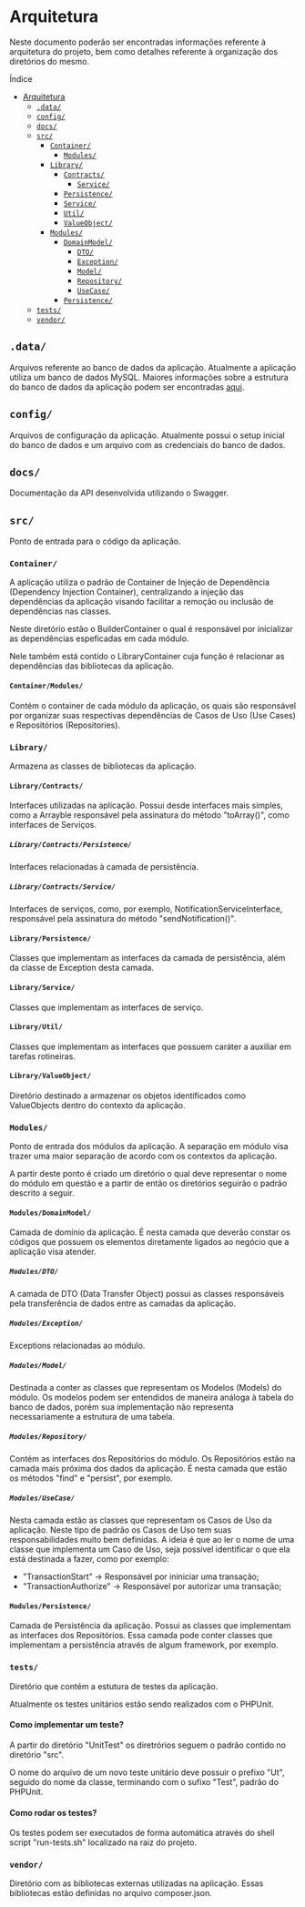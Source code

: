 # Arquitetura

Neste documento poderão ser encontradas informações referente à arquitetura do projeto, bem como detalhes referente à organização dos diretórios do mesmo.

Índice
- [Arquitetura](#arquitetura)
  - [`.data/`](#data)
  - [`config/`](#config)
  - [`docs/`](#data)
  - [`src/`](#src)
    - [`Container/`](#container)
      - [`Modules/`](#container-modules)
    - [`Library/`](#library)
      - [`Contracts/`](#library-contracts)
        - [`Service/`](#library-contracts-service)
      - [`Persistence/`](#library-persistence)
      - [`Service/`](#library-service)
      - [`Util/`](#library-util)
      - [`ValueObject/`](#library-valueobject)
    - [`Modules/`](#modules)
      - [`DomainModel/`](#modules-domainmodel)
        - [`DTO/`](#modules-dto)
        - [`Exception/`](#modules-exception)
        - [`Model/`](#modules-model)
        - [`Repository/`](#modules-repository)
        - [`UseCase/`](#modules-usecase)
      - [`Persistence/`](#modules-persistence)
  - [`tests/`](#tests)
  - [`vendor/`](#vendor)
        
## `.data/`
Arquivos referente ao banco de dados da aplicação.
Atualmente a aplicação utiliza um banco de dados MySQL.
Maiores informações sobre a estrutura do banco de dados da aplicação podem ser encontradas [aqui](DATABASE.md).

## `config/`
Arquivos de configuração da aplicação. Atualmente possui o setup inicial do banco de dados e um arquivo com as credenciais do banco de dados.

## `docs/`
Documentação da API desenvolvida utilizando o Swagger.

## `src/`
Ponto de entrada para o código da aplicação.

### `Container/`
A aplicação utiliza o padrão de Container de Injeção de Dependência (Dependency Injection Container), centralizando a injeção das dependências da aplicação visando facilitar a remoção ou inclusão de dependências nas classes.

Neste diretório estão o BuilderContainer o qual é responsável por inicializar as dependências espeficadas em cada módulo.

Nele também está contido o LibraryContainer cuja função é relacionar as dependências das bibliotecas da aplicação.

#### `Container/Modules/`
Contém o container de cada módulo da aplicação, os quais são responsável por organizar suas respectivas dependências de Casos de Uso (Use Cases) e Repositórios (Repositories).

### `Library/`
Armazena as classes de bibliotecas da aplicação.

#### `Library/Contracts/`
Interfaces utilizadas na aplicação. Possui desde interfaces mais simples, como a Arrayble responsável pela assinatura do método "toArray()", como interfaces de Serviços.

##### `Library/Contracts/Persistence/`
Interfaces relacionadas à camada de persistência.

##### `Library/Contracts/Service/`
Interfaces de serviços, como, por exemplo, NotificationServiceInterface, responsável pela assinatura do método "sendNotification()".

#### `Library/Persistence/`
Classes que implementam as interfaces da camada de persistência, além da classe de Exception desta camada.

#### `Library/Service/`
Classes que implementam as interfaces de serviço.

#### `Library/Util/`
Classes que implementam as interfaces que possuem caráter a auxiliar em tarefas rotineiras.

#### `Library/ValueObject/`
Diretório destinado a armazenar os objetos identificados como ValueObjects dentro do contexto da aplicação.

### `Modules/`
Ponto de entrada dos módulos da aplicação. A separação em módulo visa trazer uma maior separação de acordo com os contextos da aplicação.

A partir deste ponto é criado um diretório o qual deve representar o nome do módulo em questão e a partir de então os diretórios seguirão o padrão descrito a seguir.

#### `Modules/DomainModel/`
Camada de domínio da aplicação. É nesta camada que deverão constar os códigos que possuem os elementos diretamente ligados ao negócio que a aplicação visa atender.

##### `Modules/DTO/`
A camada de DTO (Data Transfer Object) possui as classes responsáveis pela transferência de dados entre as camadas da aplicação.

##### `Modules/Exception/`
Exceptions relacionadas ao módulo.

##### `Modules/Model/`
Destinada a conter as classes que representam os Modelos (Models) do módulo. Os modelos podem ser entendidos de maneira análoga à tabela do banco de dados, porém sua implementação não representa necessariamente a estrutura de uma tabela.

##### `Modules/Repository/`
Contém as interfaces dos Repositórios do módulo. Os Repositórios estão na camada mais próxima dos dados da aplicação. É nesta camada que estão os métodos "find" e "persist", por exemplo.

##### `Modules/UseCase/`
Nesta camada estão as classes que representam os Casos de Uso da aplicação. Neste tipo de padrão os Casos de Uso tem suas responsabilidades muito bem definidas. A ideia é que ao ler o nome de uma classe que implementa um Caso de Uso, seja possível identificar o que ela está destinada a fazer, como por exemplo:

- "TransactionStart" -> Responsável por ininiciar uma transação;
- "TransactionAuthorize" -> Responsável por autorizar uma transação;

#### `Modules/Persistence/`
Camada de Persistência da aplicação. Possui as classes que implementam as interfaces dos Repositórios. Essa camada pode conter classes que implementam a persistência através de algum framework, por exemplo.

### `tests/`
Diretório que contém a estutura de testes da aplicação.

Atualmente os testes unitários estão sendo realizados com o PHPUnit.

#### Como implementar um teste?
A partir do diretório "UnitTest" os diretrórios seguem o padrão contido no diretório "src".

O nome do arquivo de um novo teste unitário deve possuir o prefixo "Ut", seguido do nome da classe, terminando com o sufixo "Test", padrão do PHPUnit.

#### Como rodar os testes?
Os testes podem ser executados de forma automática através do shell script "run-tests.sh" localizado na raiz do projeto.

### `vendor/`
Diretório com as bibliotecas externas utilizadas na aplicação. Essas bibliotecas estão definidas no arquivo composer.json.